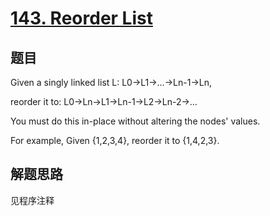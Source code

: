 # [143. Reorder List](https://leetcode-cn.com/problems/reorder-list/)

## 题目
Given a singly linked list L: L0->L1->…->Ln-1->Ln,

reorder it to: L0->Ln->L1->Ln-1->L2->Ln-2->…

You must do this in-place without altering the nodes' values.

For example, Given {1,2,3,4}, reorder it to {1,4,2,3}.

## 解题思路

见程序注释
